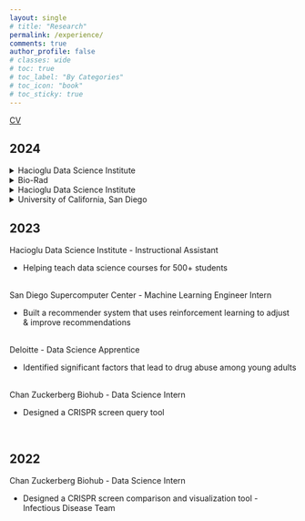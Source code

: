 ```yaml
---
layout: single
# title: "Research"
permalink: /experience/
comments: true
author_profile: false
# classes: wide
# toc: true
# toc_label: "By Categories"
# toc_icon: "book"
# toc_sticky: true
---
```

<a href="../assets/pdfs/CV.pdf">CV</a>
<!-- <a href="https://natdosan.github.io/2024_Resume.pdf">Resume</a> -->

<div class="section">
  <h2>2024</h2>

  <details>
  <summary class="title">Hacioglu Data Science Institute</summary>
    <div class="position">Instructional Assistant
      <ul class="experience">
          <li>Helping teach data science courses for 500+ students</li>
      </ul>
      <br>
    </div>
  </details>

  <details>
  <summary class="title">Bio-Rad</summary>
   <div class="position">Data Science Intern
    <ul class="experience">
        <li>Built a pipeline and database for R&D</li>
    </ul>
    <br>
  </div>
  </details>

  <details>
  <summary class="title">Hacioglu Data Science Institute</summary>
  <div class="position">Undergraduate Researcher
    <ul class="experience">
        <li>Making LLM's more robust for specific Geospatial use cases</li>
    </ul>
    <br>
  </div>
  </details>

  <details>
  <summary class="title">University of California, San Diego</summary>
  <div class="position">Instructional Assistant
    <ul class="experience">
        <li>Helping teach data science courses for 700+ students</li>
    </ul>
  </div>
  </details>
</div>


<div class="section">
  <h2>2023</h2>
  
  <div class="position">
    <div class="title">Hacioglu Data Science Institute - Instructional Assistant</div>
    <ul class="experience">
        <li>Helping teach data science courses for 500+ students</li>
    </ul>
    <br>
  </div>
  
  <div class="position">
    <div class="title">San Diego Supercomputer Center - Machine Learning Engineer Intern</div>
    <ul class="experience">
        <li>Built a recommender system that uses reinforcement learning to adjust & improve recommendations</li>
    </ul>
    <br>
  </div>

  <div class="position">
    <div class="title">Deloitte - Data Science Apprentice</div>
    <ul class="experience">
        <li>Identified significant factors that lead to drug abuse among young adults</li>
    </ul>
    <br>
  </div>

  <div class="position">
    <div class="title">Chan Zuckerberg Biohub - Data Science Intern</div>
    <ul class="experience">
        <li>Designed a CRISPR screen query tool</li>
    </ul>
    <br>
  </div>
</div>

<div class="section">
  <h2>2022</h2>
  <div class="position">
    <div class="title">Chan Zuckerberg Biohub - Data Science Intern</div>
    <ul class="experience">
        <li>Designed a CRISPR screen comparison and visualization tool - Infectious Disease Team</li>
    </ul>
    <br>
  </div>
</div>
